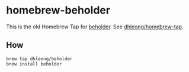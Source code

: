 homebrew-beholder
=============

This is the old Homebrew Tap for [beholder](https://github.com/dhleong/beholder). See [dhleong/homebrew-tap](https://github.com/dhleong/homebrew-tap).

## How

    brew tap dhleong/beholder
    brew install beholder


